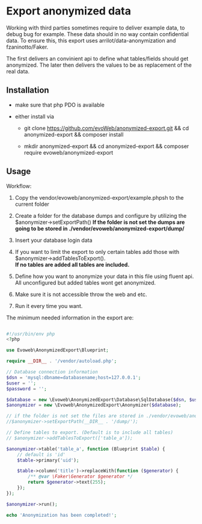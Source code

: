 # Export anonymized data

Working with third parties sometimes require to deliver example data, to debug bug for example.
These data should in no way contain confidential data. To ensure this, this export uses
arrilot/data-anonymization and fzaninotto/Faker.

The first delivers an convinient api to define what tables/fields should get anonymized. The later
then delivers the values to be as replacement of the real data.

## Installation

* make sure that php PDO is available

* either install via

  * git clone https://github.com/evoWeb/anonymized-export.git && cd anonymized-export && composer install

  * mkdir anonymized-export && cd anonymized-export && composer require evoweb/anonymized-export

## Usage

Workflow:

1. Copy the vendor/evoweb/anonymized-export/example.phpsh to the current folder

2. Create a folder for the database dumps and configure by utilizing the $anonymizer->setExportPath()
   **If the folder is not set the dumps are going to be stored in ./vendor/evoweb/anonymized-export/dump/**

3. Insert your database login data

4. If you want to limit the export to only certain tables add those with $anonymizer->addTablesToExport().  
   **If no tables are added all tables are included.**

4. Define how you want to anonymize your data in this file using fluent api. All unconfigured but added tables
   wont get anonymized.

5. Make sure it is not accessible throw the web and etc.

6. Run it every time you want.

The minimum needed information in the export are:

```php

#!/usr/bin/env php
<?php

use Evoweb\AnonymizedExport\Blueprint;

require __DIR__ . '/vendor/autoload.php';

// Database connection information
$dsn = 'mysql:dbname=databasename;host=127.0.0.1';
$user = '';
$password = '';

$database = new \Evoweb\AnonymizedExport\Database\SqlDatabase($dsn, $user, $password);
$anonymizer = new \Evoweb\AnonymizedExport\Anonymizer($database);

// if the folder is not set the files are stored in ./vendor/evoweb/anonymized-export/dump/
//$anonymizer->setExportPath(__DIR__ . '/dump/');

// Define tables to export. (Default is to include all tables)
// $anonymizer->addTablesToExport(['table_a']);

$anonymizer->table('table_a', function (Blueprint $table) {
    // default is 'id'
    $table->primary('uid');

    $table->column('title')->replaceWith(function ($generator) {
        /** @var \Faker\Generator $generator */
        return $generator->text(255);
    });
});

$anonymizer->run();

echo 'Anonymization has been completed!';

```